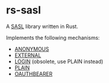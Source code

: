 # rs-sasl

A [SASL](https://www.rfc-editor.org/rfc/rfc4422) library written in Rust.

Implements the following mechanisms:

* [ANONYMOUS](https://www.rfc-editor.org/rfc/rfc4505)
* [EXTERNAL](https://www.rfc-editor.org/rfc/rfc4422#appendix-A)
* [LOGIN](https://datatracker.ietf.org/doc/html/draft-murchison-sasl-login-00) (obsolete, use PLAIN instead)
* [PLAIN](https://www.rfc-editor.org/rfc/rfc4616)
* [OAUTHBEARER](https://www.rfc-editor.org/rfc/rfc7628)

